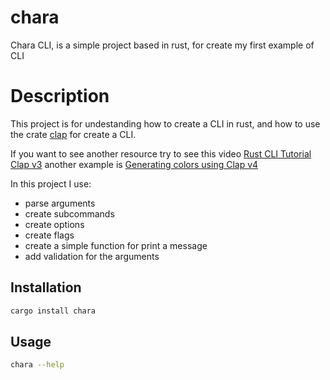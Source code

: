 # chara

Chara CLI, is a simple project based in rust, for create my first example of CLI

# Description

This project is for undestanding how to create a CLI in rust, and how to use the crate [clap](https://crates.io/crates/clap) for create a CLI.

If you want to see another resource try to see this video [Rust CLI Tutorial Clap v3](https://www.youtube.com/watch?v=lFhQpVbXPtY&ab_channel=LearnWithJason) another example is
[Generating colors using Clap v4](https://www.youtube.com/watch?v=ThxvuMman28&ab_channel=chrisbiscardi)

In this project I use:

- parse arguments
- create subcommands
- create options
- create flags
- create a simple function for print a message
- add validation for the arguments

## Installation

```bash
cargo install chara
```

## Usage

```bash
chara --help
```
